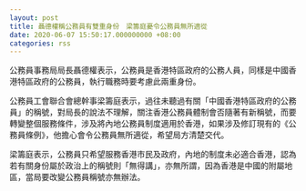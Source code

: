 ```yaml
---
layout: post
title: 聶德權稱公務員有雙重身份　梁籌庭憂令公務員無所適從
date: 2020-06-07 15:50:17.000000000 +08:00
categories: rss
---
```


公務員事務局局長聶德權表示，公務員是香港特區政府的公務人員，同樣是中國香港特區政府的公務員，執行職務時要考慮此兩重身份。

公務員工會聯合會總幹事梁籌庭表示，過往未聽過有關「中國香港特區政府的公務員」的稱號，對局長的說法不理解，關注香港公務員體制會否隨著有新稱號，而要轉變整個服務條件，涉及將內地公務員制度適用於香港，如果涉及修訂現有的《公務員條例》，他擔心會令公務員無所適從，希望局方清楚交代。

梁籌庭表示，公務員只希望服務香港市民及政府，內地的制度未必適合香港，認為若有關身份屬於政治上的稱號則「無得講」，亦無所謂，因為香港是中國的附屬地區，當局要改變公務員稱號亦無辦法。
